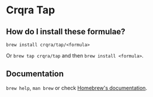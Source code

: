 # Crqra Tap

## How do I install these formulae?

`brew install crqra/tap/<formula>`

Or `brew tap crqra/tap` and then `brew install <formula>`.

## Documentation

`brew help`, `man brew` or check [Homebrew's documentation](https://docs.brew.sh).
